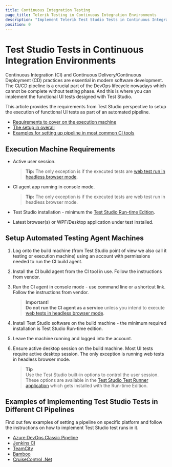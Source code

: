 ```yaml
---
title: Continuous Integration Testing 
page_title: Telerik Testing in Continuous Integration Environments
description: "Implement Telerik Test Studio Tests in Continuous Integration Environments"
position: 0
---
```

# Test Studio Tests in Continuous Integration Environments

Continuous Integration (CI) and Continuous Delivery/Continuous Deployment (CD) practices are essential in modern software development. The CI/CD pipeline is a crucial part of the DevOps lifecycle nowadays which cannot be complete without testing phase. And this is where you can implement the functional UI tests designed with Test Studio. 

This article provides the requirements from Test Studio perspective to setup the execution of functional UI tests as part of an automated pipeline.

* [Requirements to cover on the execution machine](#execution-machine-requirements)
* [The setup in overall](#setup-automated-testing-agents)
* [Examples for setting up pipeline in most common CI tools](#examples-of-implementing-test-studio-tests-in-different-ci-pipelines)

## Execution Machine Requirements 

* Active user session. 
    
    > __Tip:__ The only exception is if the executed tests are <a href="/automated-tests/headless/headless-test-execution" target="_blank">web test run in headless browser mode</a>. 

* CI agent app running in console mode. 
    
    > __Tip:__ The only exception is if the executed tests are web test run in headless browser mode.

* Test Studio installation - minimum the <a href="/test-studio-editions#test-studio-run-time-add-on" target="_blank">Test Studio Run-time Edition</a>. 

* Latest browser(s) or WPF/Desktop application under test installed. 

## Setup Automated Testing Agent Machines

1. Log onto the build machine (from Test Studio point of view we also call it testing or execution machine) using an account with permissions needed to run the CI build agent.

1. Install the CI build agent from the CI tool in use. Follow the instructions from vendor. 

1. Run the CI agent in console mode - use command line or a shortcut link. Follow the instructions from vendor. 

    > __Important!__
    > </br>
    > __Do not run the CI agent as a service__ unless you intend to execute <a href="/automated-tests/headless/headless-test-execution" target="_blank">web tests in headless browser mode</a>.

1. Install Test Studio software on the build machine - the minimum required installation is Test Studio Run-time edition.

1. Leave the machine running and logged into the account. 

1. Ensure active desktop session on the build machine. Most UI tests require active desktop session. The only exception is running web tests in headless browser mode. 

    > __Tip__
    > </br>
    > Use the Test Studio built-in options to control the user session. These options are available in the <a href="/advanced-topics/build-server/ts-test-runner-app" target="_blank">Test Studio Test Runner application</a> which gets installed with the Run-time Edition. 

## Examples of Implementing Test Studio Tests in Different CI Pipelines

Find out few examples of setting a pipeline on specific platform and follow the instructions on how to implement Test Studio test runs in it. 

* <a href="/advanced-topics/build-server/azure-devops" target="_blank">Azure DevOps Classic Pipeline</a>
* <a href="/advanced-topics/build-server/jenkins-ci" target="_blank">Jenkins CI</a>
* <a href="/advanced-topics/build-server/team-city-builds" target="_blank">TeamCity</a>
* <a href="/advanced-topics/build-server/bamboo" target="_blank">Bamboo</a>
* <a href="/advanced-topics/build-server/cruise-control.net-builds" target="_blank">CruiseControl .Net</a>
